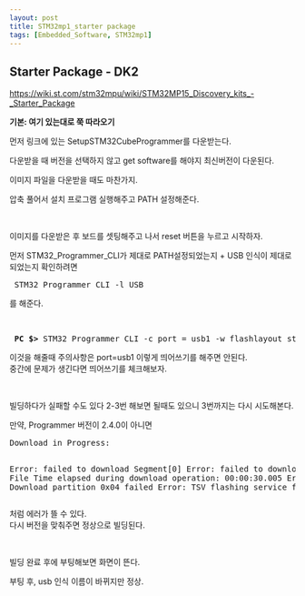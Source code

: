 ```yaml
---
layout: post
title: STM32mp1_starter package
tags: [Embedded_Software, STM32mp1]
---
```


## Starter Package - DK2

<p><a href="https://wiki.st.com/stm32mpu/wiki/STM32MP15_Discovery_kits_-_Starter_Package">https://wiki.st.com/stm32mpu/wiki/STM32MP15_Discovery_kits_-_Starter_Package</a></p> 
<p><strong>기본:&nbsp;여기 있는대로 쭉 따라오기</strong></p> <p>먼저 링크에 있는 SetupSTM32CubeProgrammer를 다운받는다.</p> 
<p>다운받을 때 버전을 선택하지 않고 get software를 해야지 최신버전이 다운된다.</p> <p>이미지 파일을 다운받을 때도 마찬가지.</p> 
<p>압축 풀어서 설치 프로그램 실행해주고 PATH 설정해준다.</p> <p>&nbsp;</p> <p>이미지를 다운받은 후 보드를 셋팅해주고 나서 reset 버튼을 누르고 시작하자.</p> 
<p>먼저 STM32_Programmer_CLI가 제대로 PATH설정되었는지 + USB 인식이 제대로 되었는지 확인하려면</p> <pre> STM32_Programmer_CLI -l USB </pre> <p>를 해준다.</p> 
<p>&nbsp;</p> 
<pre> <strong>PC $&gt;</strong> STM32_Programmer_CLI -c port = usb1 -w flashlayout_st-image-weston / FlashLayout_sdcard_stm32mp157c-dk2-trusted.tsv</pre> 
<p>이것을 해줄때 주의사항은 port=usb1 이렇게 띄어쓰기를 해주면 안된다.<br> 중간에 문제가 생긴다면 띄어쓰기를 체크해보자.</p> <p>&nbsp;</p> 
<p>빌딩하다가 실패할 수도 있다 2-3번 해보면 될때도 있으니 3번까지는 다시 시도해본다.</p> 
<p>만약, Programmer 버전이 2.4.0이 아니면
<pre>Download in Progress:

Error: failed to download Segment[0]
Error: failed to download the File
Time elapsed during download operation: 00:00:30.005
Error: Download partition 0x04 failed
Error: TSV flashing service failed
</pre>
처럼 에러가 뜰 수 있다.<br> 다시 버전을 맞춰주면 정상으로 빌딩된다.</p>
<p>&nbsp;</p> <p>빌딩 완료 후에 부팅해보면 화면이 뜬다.</p> 
<p>부팅 후, usb 인식 이름이 바뀌지만 정상.</p>

